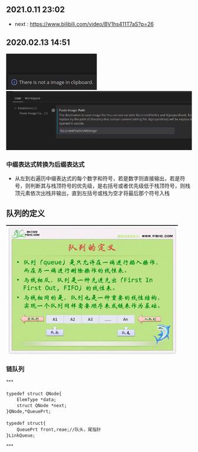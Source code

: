 ## 2021.0.11 23:02
* next : https://www.bilibili.com/video/BV1hs411T7aS?p=26

## 2020.02.13 14:51
![](2021-02-13-14-58-56.png)
![](MDimgs/2021-02-13-15-01-03.png)

### 中缀表达式转换为后缀表达式
* 从左到右遍历中缀表达式的每个数字和符号，若是数字则直接输出，若是符号，则判断其与栈顶符号的优先级，是右括号或者优先级低于栈顶符号，则栈顶元素依次出栈并输出，直到左括号或栈为空才将最后那个符号入栈

## 队列的定义
![](MDimgs/2021-02-17-10-27-39.png)

### 链队列
"""

    typedef struct QNode{
        ElemType *data;
        struct QNode *next;
    }QNode,*QueuePrt;

    typedef struct{
        QueuePrt front,reae;//队头，尾指针
    }LinkQueue;
"""

